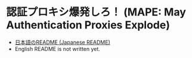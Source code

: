 # 認証プロキシ爆発しろ！ (MAPE: May Authentication Proxies Explode)

* [日本語のREADME (Japanese README) ](README.ja.md)
* English README is not written yet.